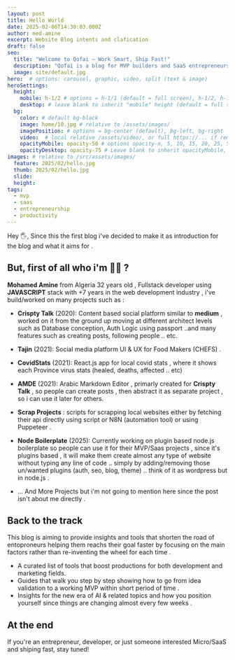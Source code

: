 ```yaml
---
layout: post
title: Hello World
date: 2025-02-06T14:30:03.000Z
author: med-amine
excerpt: Website Blog intents and clafication
draft: false
seo:
  title: "Welcome to Qofai – Work Smart, Ship Fast!"
  description: "Qofai is a blog for MVP builders and SaaS entrepreneurs, offering insights, tools, and strategies to launch products faster. Learn how to validate ideas, streamline development, and grow your startup."
  image: site/default.jpg
hero:  # options: carousel, graphic, video, split (text & image)
heroSettings:
  height:
    mobile: h-1/2 # options = h-1/1 (default = full screen), h-1/2, h-1/3, h-3/4, h-9/10, h-48 (12rem, 192px), h-56 (14rem, 224px), h-64 (16rem, 256px)
    desktop: # leave blank to inherit "mobile" height (default = full screen)
  bg:
    color: # default bg-black
    image: home/10.jpg # relative to /assets/images/
    imagePosition: # options = bg-center (default), bg-left, bg-right
    video:  # local relative /assets/video/, or full https://... if remote?
    opacityMobile: opacity-50 # options opacity-n, 5, 10, 15, 20, 25, 50, 75, 100 (default)
    opacityDesktop: opacity-75 # Leave blank to inherit opacityMobile, use same options as opacityMobile
images: # relative to /src/assets/images/
  feature: 2025/02/hello.jpg
  thumb: 2025/02/hello.jpg
  slide:
  height:
tags:
  - mvp
  - saas
  - entrepreneurship
  - productivity
---
```




Hey 🖐️, Since this the first blog i've decided to make it as introduction for the blog and what it aims for . 

## But, first of all who i'm 👨‍💻 ? 

**Mohamed Amine** from Algeria 32 years old , Fullstack developer using **JAVASCRIPT** stack with +7 years in the web development industry , i've build/worked on many projects such as :

- **Crispty Talk** (2020):  Content based social platform similar to **medium** , worked on it from the ground up moving at different architect levels such as Database conception, Auth Logic using passport ..and many features such as creating posts, following people .. etc.

- **Tajin** (2021): Social media platform UI & UX for Food Makers (CHEFS) .

-  **CovidStats** (2021): React.js app for local covid stats , where it shows each Province virus stats (healed, deaths, affected .. etc)

-  **AMDE** (2021): Arabic Markdown Editor , primarly created for **Crispty Talk** , so people can create posts , then abstract it as separate project , so i can use it later for others.

- **Scrap Projects** : scripts for scrapping local websites either by fetching their api directly using script or N8N (automation tool) or using Puppeteer .

- **Node Boilerplate** (2025): Currently working on plugin based node.js boilerplate so people can use it for their MVP/Saas projects , since it's plugins based , it will make them create almost any type of website without typing any line of code .. simply by adding/removing those un/wanted plugins (auth, seo, blog, theme) .. think of it as wordpress but in node.js .

- ... And More Projects but i'm not going to mention here since the post isn't about me directly .


## Back to the track 

This blog is aiming to provide insights and tools that shorten the road of entoproneurs helping them reachs their goal faster by focusing on the main factors rather than re-inventing the wheel for each time .

-  A curated list of tools that boost productions for both development and marketing fields.
- Guides that walk you step by step showing how to go from idea validation to a working MVP within short period of time .
- Insights for the new era of AI & related topics and how you position yourself since things are changing almost every few weeks .


## At the end
If you're an entrepreneur, developer, or just someone interested Micro/SaaS and shiping fast, stay tuned!












